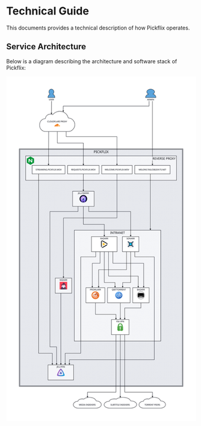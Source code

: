 # Technical Guide

This documents provides a technical description of how Pickflix operates.

## Service Architecture

Below is a diagram describing the architecture and software stack of Pickflix:

![Pickflix Architecture Diagram](images/diagram.svg)
